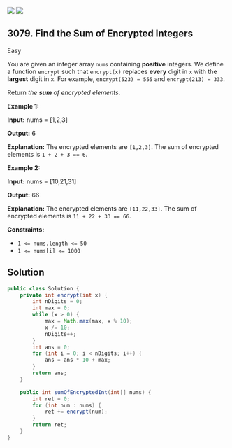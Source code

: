 [![](https://img.shields.io/github/stars/javadev/LeetCode-in-Java?label=Stars&style=flat-square)](https://github.com/javadev/LeetCode-in-Java)
[![](https://img.shields.io/github/forks/javadev/LeetCode-in-Java?label=Fork%20me%20on%20GitHub%20&style=flat-square)](https://github.com/javadev/LeetCode-in-Java/fork)

## 3079\. Find the Sum of Encrypted Integers

Easy

You are given an integer array `nums` containing **positive** integers. We define a function `encrypt` such that `encrypt(x)` replaces **every** digit in `x` with the **largest** digit in `x`. For example, `encrypt(523) = 555` and `encrypt(213) = 333`.

Return _the **sum** of encrypted elements_.

**Example 1:**

**Input:** nums = [1,2,3]

**Output:** 6

**Explanation:** The encrypted elements are `[1,2,3]`. The sum of encrypted elements is `1 + 2 + 3 == 6`.

**Example 2:**

**Input:** nums = [10,21,31]

**Output:** 66

**Explanation:** The encrypted elements are `[11,22,33]`. The sum of encrypted elements is `11 + 22 + 33 == 66`.

**Constraints:**

*   `1 <= nums.length <= 50`
*   `1 <= nums[i] <= 1000`

## Solution

```java
public class Solution {
    private int encrypt(int x) {
        int nDigits = 0;
        int max = 0;
        while (x > 0) {
            max = Math.max(max, x % 10);
            x /= 10;
            nDigits++;
        }
        int ans = 0;
        for (int i = 0; i < nDigits; i++) {
            ans = ans * 10 + max;
        }
        return ans;
    }

    public int sumOfEncryptedInt(int[] nums) {
        int ret = 0;
        for (int num : nums) {
            ret += encrypt(num);
        }
        return ret;
    }
}
```